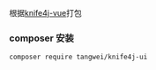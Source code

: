
根据[knife4j-vue](https://gitee.com/xiaoym/knife4j/tree/master/knife4j-vue)打包

### composer 安装
```shell
composer require tangwei/knife4j-ui
```